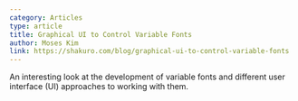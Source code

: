 ```yaml
---
category: Articles
type: article
title: Graphical UI to Control Variable Fonts
author: Moses Kim
link: https://shakuro.com/blog/graphical-ui-to-control-variable-fonts
---
```

An interesting look at the development of variable fonts and different user interface (UI) approaches to working with them.
